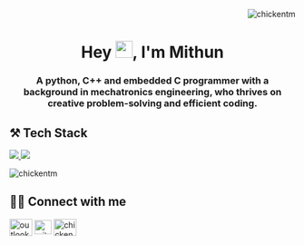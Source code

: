 <p align="right"> <img src="https://komarev.com/ghpvc/?username=chickentm&label=Profile%20views&color=blue&style=for-the-badge" alt="chickentm" /> </p>
<h1 align="center">Hey <img src="https://raw.githubusercontent.com/MartinHeinz/MartinHeinz/master/wave.gif" width="30px">, I'm Mithun</h1>
<h3 align="center">A python, C++ and embedded C programmer with a background in mechatronics engineering, who thrives on creative problem-solving and efficient coding.</h3>
<!--<img align="right" alt="Coding" width="350" src="https://cdn.dribbble.com/users/926537/screenshots/4502924/media/18181eb39eec9784db256e246954adba.gif"> -->

<!-- <h2>👨🏻‍💻 Programming Works</h2>
- <b>Python</b>
  - (upload code works and add links) -->

<h2 align="left">⚒️ Tech Stack </h2>
<p align="left">
  <a href="https://skillicons.dev">
    <img src="https://skillicons.dev/icons?i=py,flask,selenium,django,c,cpp"/>
    <img src="https://skillicons.dev/icons?i=git,github,gitlab,md,html,css,bootstrap,mysql,postgres,sqlite,postman,vscode,matlab,arduino,discord"/>
  </a>
</p>
<p align="left"><img align="center" src="https://github-readme-stats.vercel.app/api/top-langs?username=chickentm&hide_border=True&theme=github_dark&locale=en&layout=donut&langs_count=8" alt="chickentm" /></p>

<h2 align="left"> 🤝🏻 Connect with me</h2>
<p align="left">
<a href="mailto:mithunmanivannan@outlook.com" target="blank"><img align="center" src="https://raw.githubusercontent.com/maurodesouza/profile-readme-generator/master/src/assets/icons/social/microsoft-outlook/default.svg" alt="outlookmail" height="30" width="40" /></a>  
<a href="https://linkedin.com/in/mithunmanivannan" target="blank"><img align="center" src="https://raw.githubusercontent.com/rahuldkjain/github-profile-readme-generator/master/src/images/icons/Social/linked-in-alt.svg" alt="mithunmanivannan" height="25" width="30" /></a>
<!-- <a href="https://twitter.com/chickentm_yt" target="blank"><img align="center" src="https://raw.githubusercontent.com/rahuldkjain/github-profile-readme-generator/master/src/images/icons/Social/twitter.svg" alt="chickentm_yt" height="30" width="40" /></a> -->
<a href="https://www.youtube.com/c/chickentmgaming" target="blank"><img align="center" src="https://raw.githubusercontent.com/rahuldkjain/github-profile-readme-generator/master/src/images/icons/Social/youtube.svg" alt="chickentmgaming" height="30" width="40" /></a>
<!-- <a href="https://instagram.com/chickentm_yt" target="blank"><img align="center" src="https://raw.githubusercontent.com/rahuldkjain/github-profile-readme-generator/master/src/images/icons/Social/instagram.svg" alt="chickentm_yt" height="30" width="40" /></a> -->
</p>
